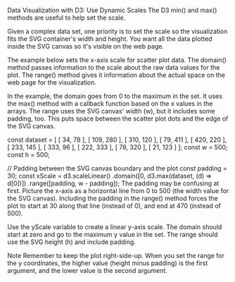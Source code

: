 Data Visualization with D3: Use Dynamic Scales
The D3 min() and max() methods are useful to help set the scale.

Given a complex data set, one priority is to set the scale so the visualization fits the SVG container's width and height. You want all the data plotted inside the SVG canvas so it's visible on the web page.

The example below sets the x-axis scale for scatter plot data. The domain() method passes information to the scale about the raw data values for the plot. The range() method gives it information about the actual space on the web page for the visualization.

In the example, the domain goes from 0 to the maximum in the set. It uses the max() method with a callback function based on the x values in the arrays. The range uses the SVG canvas' width (w), but it includes some padding, too. This puts space between the scatter plot dots and the edge of the SVG canvas.

const dataset = [
  [ 34, 78 ],
  [ 109, 280 ],
  [ 310, 120 ],
  [ 79, 411 ],
  [ 420, 220 ],
  [ 233, 145 ],
  [ 333, 96 ],
  [ 222, 333 ],
  [ 78, 320 ],
  [ 21, 123 ]
];
const w = 500;
const h = 500;

// Padding between the SVG canvas boundary and the plot
const padding = 30;
const xScale = d3.scaleLinear()
  .domain([0, d3.max(dataset, (d) => d[0])])
  .range([padding, w - padding]);
The padding may be confusing at first. Picture the x-axis as a horizontal line from 0 to 500 (the width value for the SVG canvas). Including the padding in the range() method forces the plot to start at 30 along that line (instead of 0), and end at 470 (instead of 500).


Use the yScale variable to create a linear y-axis scale. The domain should start at zero and go to the maximum y value in the set. The range should use the SVG height (h) and include padding.

Note
Remember to keep the plot right-side-up. When you set the range for the y coordinates, the higher value (height minus padding) is the first argument, and the lower value is the second argument.
```

```